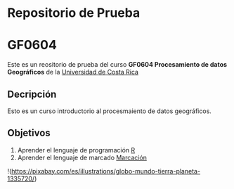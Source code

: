 # Repositorio de Prueba 
# GF0604
Este es un reositorio de prueba del curso **GF0604 Procesamiento de datos Geográficos** de la [Universidad de Costa Rica](https://www.ucr.ac.cr/)

## Decripción
Esto es un curso introductorio al procesmaiento de datos geográficos.

## Objetivos
1. Aprender el lenguaje de programación [R](https://es.wikipedia.org/wiki/R_(lenguaje_de_programaci%C3%B3n))
2. Aprender el lenguaje de marcado [Marcación](https://www.ionos.es/digitalguide/paginas-web/desarrollo-web/tutorial-de-markdown/)

!(https://pixabay.com/es/illustrations/globo-mundo-tierra-planeta-1335720/)
